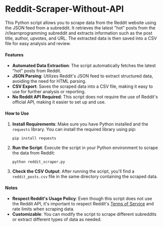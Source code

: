 # Reddit-Scraper-Without-API
This Python script allows you to scrape data from the Reddit website using the JSON feed from a subreddit. It retrieves the latest "hot" posts from the /r/learnprogramming subreddit and extracts information such as the post title, author, upvotes, and URL. The extracted data is then saved into a CSV file for easy analysis and review.

#### Features

- **Automated Data Extraction**: The script automatically fetches the latest "hot" posts from Reddit.
- **JSON Parsing**: Utilizes Reddit's JSON feed to extract structured data, avoiding the need for HTML parsing.
- **CSV Export**: Saves the scraped data into a CSV file, making it easy to use for further analysis or reporting.
- **No Reddit API Required**: This script does not require the use of Reddit's official API, making it easier to set up and use.

#### How to Use

1. **Install Requirements**: Make sure you have Python installed and the `requests` library. You can install the required library using pip:

   ```bash
   pip install requests
   ```

2. **Run the Script**: Execute the script in your Python environment to scrape the data from Reddit:

   ```bash
   python reddit_scraper.py
   ```

3. **Check the CSV Output**: After running the script, you'll find a `reddit_posts.csv` file in the same directory containing the scraped data.

#### Notes

- **Respect Reddit's Usage Policy**: Even though this script does not use the Reddit API, it's important to respect Reddit's [Terms of Service](https://www.redditinc.com/policies/data-api-terms) and rate limits when scraping data.
- **Customizable**: You can modify the script to scrape different subreddits or extract different types of data as needed.
